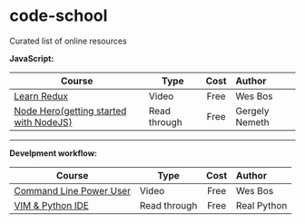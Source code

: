 # code-school
Curated list of online resources


**JavaScript:**

| Course                                                          | Type      | Cost          | Author        |
| --------------------------------------------------------------- |-----------|:-------------:|:--------------|
| [Learn Redux](https://learnredux.com/)                          | Video     | Free          | Wes Bos       |
| [Node Hero(getting started with NodeJS)](https://blog.risingstack.com/node-hero-tutorial-getting-started-with-node-js/)| Read through     | Free          | Gergely Nemeth      | 


<hr/>


**Develpment workflow:**

| Course                                                          | Type      | Cost          | Author        |
| --------------------------------------------------------------- |-----------|:-------------:|:--------------|
| [Command Line Power User](https://commandlinepoweruser.com/)    | Video     | Free          | Wes Bos       |
| [VIM & Python IDE](https://realpython.com/blog/python/vim-and-python-a-match-made-in-heaven/)    | Read through     | Free          | Real Python       |
